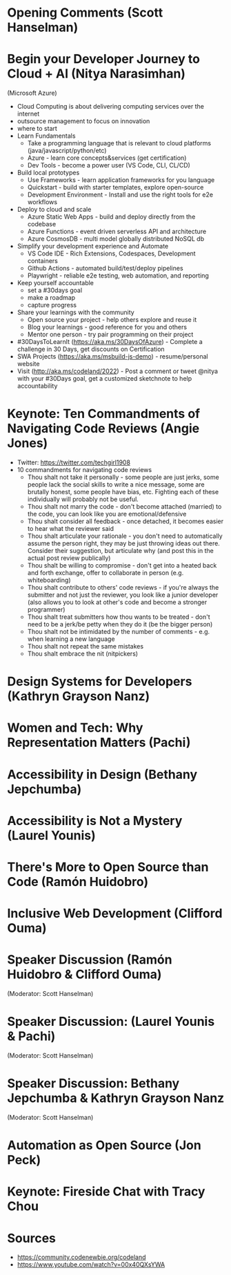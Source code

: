 Opening Comments (Scott Hanselman)
======

Begin your Developer Journey to Cloud + AI (Nitya Narasimhan)
======
(Microsoft Azure)
- Cloud Computing is about delivering computing services over the internet
- outsource management to focus on innovation
- where to start
- Learn Fundamentals 
    - Take a programming language that is relevant to cloud platforms (java/javascript/python/etc)
    - Azure - learn core concepts&services (get certification)
    - Dev Tools - become a power user (VS Code, CLI, CL/CD)
- Build local prototypes
    - Use Frameworks - learn application frameworks for you language
    - Quickstart - build with starter templates, explore open-source
    - Development Environment - Install and use the right tools for e2e workflows
- Deploy to cloud and scale
    - Azure Static Web Apps - build and deploy directly from the codebase
    - Azure Functions - event driven serverless API and architecture
    - Azure CosmosDB - multi model globally distributed NoSQL db
- Simplify your development experience and Automate
    - VS Code IDE - Rich Extensions, Codespaces, Development containers
    - Github Actions - automated build/test/deploy pipelines
    - Playwright - reliable e2e testing, web automation, and reporting
- Keep yourself accountable
    - set a #30days goal
    - make a roadmap
    - capture progress
- Share your learnings with the community
	- Open source your project - help others explore and reuse it
	- Blog your learnings - good reference for you and others
	- Mentor one person - try pair programming on their project
- #30DaysToLearnIt (https://aka.ms/30DaysOfAzure) - Complete a challenge in 30 Days, get discounts on Certification
- SWA Projects (https://aka.ms/msbuild-js-demo) - resume/personal website
- Visit (http://aka.ms/codeland/2022) - Post a comment or tweet @nitya with your #30Days goal, get a customized sketchnote to help accountability


Keynote: Ten Commandments of Navigating Code Reviews (Angie Jones)
======
- Twitter: https://twitter.com/techgirl1908
- 10 commandments for navigating code reviews
    - Thou shalt not take it personally - some people are just jerks, some people lack the social skills to write a nice message, some are brutally honest, some people have bias, etc.  Fighting each of these individually will probably not be useful. 
    - Thou shalt not marry the code - don't become attached (married) to the code, you can look like you are emotional/defensive
    - Thou shalt consider all feedback - once detached, it becomes easier to hear what the reviewer said
    - Thou shalt articulate your rationale - you don't need to automatically assume the person right, they may be just throwing ideas out there. Consider their suggestion, but articulate why (and post this in the actual post review publically)
    - Thou shalt be willing to compromise - don't get into a heated back and forth exchange, offer to collaborate in person (e.g. whiteboarding)
    - Thou shalt contribute to others' code reviews - if you're always the submitter and not just the reviewer, you look like a junior developer (also allows you to look at other's code and become a stronger programmer)
    - Thou shalt treat submitters how thou wants to be treated - don't need to be a jerk/be petty when they do it (be the bigger person)
    - Thou shalt not be intimidated by the number of comments - e.g. when learning a new language
    - Thou shalt not repeat the same mistakes
    - Thou shalt embrace the nit (nitpickers)

Design Systems for Developers (Kathryn Grayson Nanz)
======

Women and Tech: Why Representation Matters (Pachi)
======

Accessibility in Design (Bethany Jepchumba)
======

Accessibility is Not a Mystery (Laurel Younis)
======

There's More to Open Source than Code (Ramón Huidobro)
======

Inclusive Web Development (Clifford Ouma)
======

Speaker Discussion (Ramón Huidobro & Clifford Ouma)
======
(Moderator: Scott Hanselman)

Speaker Discussion: (Laurel Younis & Pachi)
======
(Moderator: Scott Hanselman)

Speaker Discussion: Bethany Jepchumba & Kathryn Grayson Nanz
======
(Moderator: Scott Hanselman)

Automation as Open Source (Jon Peck)
======

Keynote: Fireside Chat with Tracy Chou
======

Sources
======
- https://community.codenewbie.org/codeland
- https://www.youtube.com/watch?v=00x40QXsYWA
